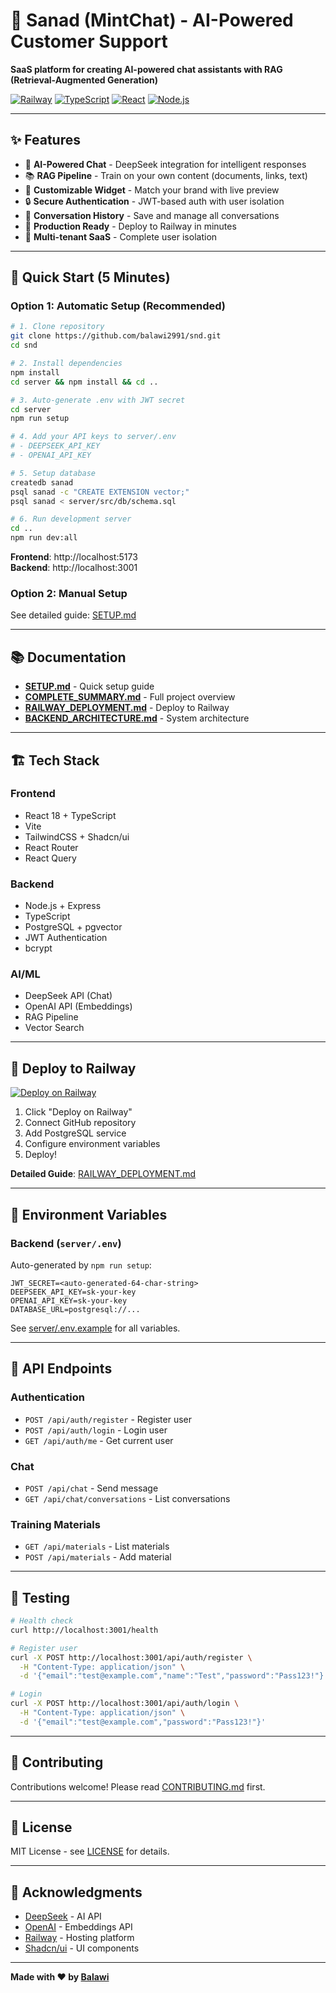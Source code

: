 # 🤖 Sanad (MintChat) - AI-Powered Customer Support

**SaaS platform for creating AI-powered chat assistants with RAG (Retrieval-Augmented Generation)**

[![Railway](https://img.shields.io/badge/Deploy-Railway-blueviolet)](https://railway.app)
[![TypeScript](https://img.shields.io/badge/TypeScript-5.8-blue)](https://www.typescriptlang.org/)
[![React](https://img.shields.io/badge/React-18.3-61dafb)](https://react.dev/)
[![Node.js](https://img.shields.io/badge/Node.js-18+-green)](https://nodejs.org/)

---

## ✨ Features

- 🤖 **AI-Powered Chat** - DeepSeek integration for intelligent responses
- 📚 **RAG Pipeline** - Train on your own content (documents, links, text)
- 🎨 **Customizable Widget** - Match your brand with live preview
- 🔒 **Secure Authentication** - JWT-based auth with user isolation
- 💬 **Conversation History** - Save and manage all conversations
- 🚀 **Production Ready** - Deploy to Railway in minutes
- 🎯 **Multi-tenant SaaS** - Complete user isolation

---

## 🚀 Quick Start (5 Minutes)

### **Option 1: Automatic Setup (Recommended)**

```bash
# 1. Clone repository
git clone https://github.com/balawi2991/snd.git
cd snd

# 2. Install dependencies
npm install
cd server && npm install && cd ..

# 3. Auto-generate .env with JWT secret
cd server
npm run setup

# 4. Add your API keys to server/.env
# - DEEPSEEK_API_KEY
# - OPENAI_API_KEY

# 5. Setup database
createdb sanad
psql sanad -c "CREATE EXTENSION vector;"
psql sanad < server/src/db/schema.sql

# 6. Run development server
cd ..
npm run dev:all
```

**Frontend**: http://localhost:5173  
**Backend**: http://localhost:3001

### **Option 2: Manual Setup**

See detailed guide: [SETUP.md](./SETUP.md)

---

## 📚 Documentation

- **[SETUP.md](./SETUP.md)** - Quick setup guide
- **[COMPLETE_SUMMARY.md](./COMPLETE_SUMMARY.md)** - Full project overview
- **[RAILWAY_DEPLOYMENT.md](./RAILWAY_DEPLOYMENT.md)** - Deploy to Railway
- **[BACKEND_ARCHITECTURE.md](./BACKEND_ARCHITECTURE.md)** - System architecture

---

## 🏗️ Tech Stack

### **Frontend**
- React 18 + TypeScript
- Vite
- TailwindCSS + Shadcn/ui
- React Router
- React Query

### **Backend**
- Node.js + Express
- TypeScript
- PostgreSQL + pgvector
- JWT Authentication
- bcrypt

### **AI/ML**
- DeepSeek API (Chat)
- OpenAI API (Embeddings)
- RAG Pipeline
- Vector Search

---

## 🚂 Deploy to Railway

[![Deploy on Railway](https://railway.app/button.svg)](https://railway.app/template)

1. Click "Deploy on Railway"
2. Connect GitHub repository
3. Add PostgreSQL service
4. Configure environment variables
5. Deploy!

**Detailed Guide**: [RAILWAY_DEPLOYMENT.md](./RAILWAY_DEPLOYMENT.md)

---

## 🔑 Environment Variables

### **Backend (`server/.env`)**

Auto-generated by `npm run setup`:

```env
JWT_SECRET=<auto-generated-64-char-string>
DEEPSEEK_API_KEY=sk-your-key
OPENAI_API_KEY=sk-your-key
DATABASE_URL=postgresql://...
```

See [server/.env.example](./server/.env.example) for all variables.

---

## 📝 API Endpoints

### **Authentication**
- `POST /api/auth/register` - Register user
- `POST /api/auth/login` - Login user
- `GET /api/auth/me` - Get current user

### **Chat**
- `POST /api/chat` - Send message
- `GET /api/chat/conversations` - List conversations

### **Training Materials**
- `GET /api/materials` - List materials
- `POST /api/materials` - Add material

---

## 🧪 Testing

```bash
# Health check
curl http://localhost:3001/health

# Register user
curl -X POST http://localhost:3001/api/auth/register \
  -H "Content-Type: application/json" \
  -d '{"email":"test@example.com","name":"Test","password":"Pass123!"}'

# Login
curl -X POST http://localhost:3001/api/auth/login \
  -H "Content-Type: application/json" \
  -d '{"email":"test@example.com","password":"Pass123!"}'
```

---

## 🤝 Contributing

Contributions welcome! Please read [CONTRIBUTING.md](./CONTRIBUTING.md) first.

---

## 📄 License

MIT License - see [LICENSE](./LICENSE) for details.

---

## 🙏 Acknowledgments

- [DeepSeek](https://www.deepseek.com/) - AI API
- [OpenAI](https://openai.com/) - Embeddings API
- [Railway](https://railway.app/) - Hosting platform
- [Shadcn/ui](https://ui.shadcn.com/) - UI components

---

**Made with ❤️ by [Balawi](https://github.com/balawi2991)**
